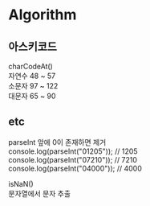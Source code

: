 # Algorithm
## 아스키코드
charCodeAt()  
자연수 48 ~ 57  
소문자 97 ~ 122  
대문자 65 ~ 90

## etc
parseInt 앞에 0이 존재하면 제거  
console.log(parseInt("01205")); // 1205  
console.log(parseInt("07210")); // 7210  
console.log(parseInt("04000")); // 4000  

isNaN()  
문자열에서 문자 추출  

